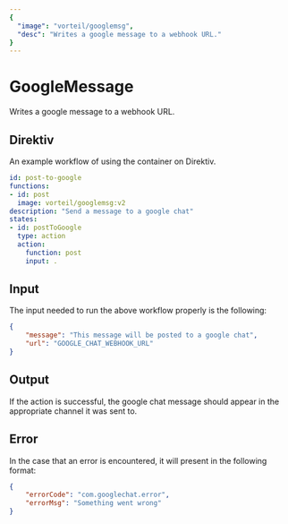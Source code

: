 ```yaml
---
{
  "image": "vorteil/googlemsg",
  "desc": "Writes a google message to a webhook URL."
}
---
```


# GoogleMessage

Writes a google message to a webhook URL.

## Direktiv

An example workflow of using the container on Direktiv.

```yaml
id: post-to-google
functions:
- id: post
  image: vorteil/googlemsg:v2
description: "Send a message to a google chat"
states:
- id: postToGoogle
  type: action
  action:
    function: post
    input: .
```

## Input

The input needed to run the above workflow properly is the following:

```json
{
    "message": "This message will be posted to a google chat",
    "url": "GOOGLE_CHAT_WEBHOOK_URL"
}
```

## Output

If the action is successful, the google chat message should appear in the appropriate channel it was sent to.

## Error

In the case that an error is encountered, it will present in the following format:

```json
{
    "errorCode": "com.googlechat.error",
    "errorMsg": "Something went wrong"
}
```